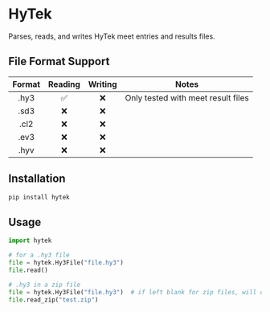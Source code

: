 # HyTek

Parses, reads, and writes HyTek meet entries and results files.

## File Format Support
| Format | Reading | Writing |               Notes                |
|:------:|:-------:|:-------:|:----------------------------------:|
|  .hy3  |    ✅    |    ❌    | Only tested with meet result files |
|  .sd3  |    ❌    |    ❌    |                                    |
|  .cl2  |    ❌    |    ❌    |                                    |
|  .ev3  |    ❌    |    ❌    |                                    |
|  .hyv  |    ❌    |    ❌    |                                    |

## Installation

```bash
pip install hytek
```

## Usage

```python
import hytek

# for a .hy3 file
file = hytek.Hy3File("file.hy3")
file.read()

# .hy3 in a zip file
file = hytek.Hy3File("file.hy3")  # if left blank for zip files, will detect first .hy3 file
file.read_zip("test.zip")
```